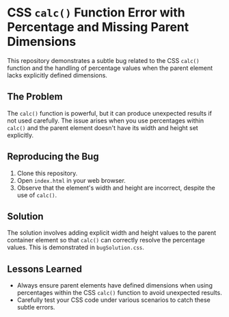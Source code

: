 # CSS `calc()` Function Error with Percentage and Missing Parent Dimensions

This repository demonstrates a subtle bug related to the CSS `calc()` function and the handling of percentage values when the parent element lacks explicitly defined dimensions.

## The Problem

The `calc()` function is powerful, but it can produce unexpected results if not used carefully.  The issue arises when you use percentages within `calc()` and the parent element doesn't have its width and height set explicitly.

## Reproducing the Bug

1. Clone this repository.
2. Open `index.html` in your web browser.
3. Observe that the element's width and height are incorrect, despite the use of `calc()`.

## Solution

The solution involves adding explicit width and height values to the parent container element so that `calc()` can correctly resolve the percentage values. This is demonstrated in `bugSolution.css`.

## Lessons Learned

- Always ensure parent elements have defined dimensions when using percentages within the CSS `calc()` function to avoid unexpected results.
- Carefully test your CSS code under various scenarios to catch these subtle errors.
